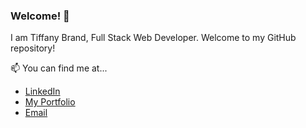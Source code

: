 ### Welcome! 👋

I am Tiffany Brand, Full Stack Web Developer. Welcome to my GitHub repository!

📫 You can find me at...

- [LinkedIn](https://www.linkedin.com/in/tiffanybrand/)
- [My Portfolio](https://tiffany-brand.github.io/)
- [Email](mailto:tiffanylbrand@outlook.com)


<!--
**tiffany-brand/tiffany-brand** is a ✨ _special_ ✨ repository because its `README.md` (this file) appears on your GitHub profile.

Here are some ideas to get you started:

- 🔭 I’m currently working on ...
- 🌱 I’m currently learning ...
- 👯 I’m looking to collaborate on ...
- 🤔 I’m looking for help with ...
- 💬 Ask me about ...
- 📫 How to reach me: ...
- 😄 Pronouns: ...
- ⚡ Fun fact: ...
-->
